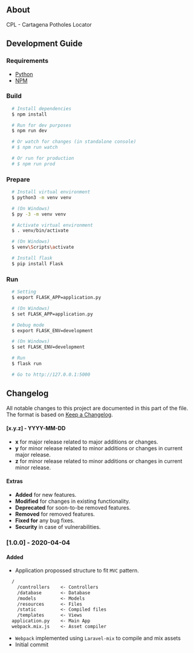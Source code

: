## About
CPL - Cartagena Potholes Locator

## Development Guide
### Requirements
- [Python](https://www.python.org/)
- [NPM](https://www.npmjs.com/)

### Build
```sh
  # Install dependencies
  $ npm install

  # Run for dev purposes
  $ npm run dev

  # Or watch for changes (in standalone console)
  # $ npm run watch

  # Or run for production
  # $ npm run prod
```

### Prepare
```sh
  # Install virtual environment
  $ python3 -m venv venv

  # (On Windows)
  $ py -3 -m venv venv

  # Activate virtual environment
  $ . venv/bin/activate

  # (On Windows)
  $ venv\Scripts\activate

  # Install flask
  $ pip install Flask
```

### Run
```sh
  # Setting
  $ export FLASK_APP=application.py

  # (On Windows)
  $ set FLASK_APP=application.py

  # Debug mode
  $ export FLASK_ENV=development

  # (On Windows)
  $ set FLASK_ENV=development

  # Run
  $ flask run

  # Go to http://127.0.0.1:5000
```

## Changelog
All notable changes to this project are documented in this part of the file. The format is based on [Keep a Changelog](http://keepachangelog.com/).

#### [x.y.z] - YYYY-MM-DD
- **x** for major release related to major additions or changes.
- **y** for minor release related to minor additions or changes in current major release.
- **z** for minor release related to minor additions or changes in current minor release.

#### Extras
- **Added** for new features.
- **Modified** for changes in existing functionality.
- **Deprecated** for soon-to-be removed features.
- **Removed** for removed features.
- **Fixed for** any bug fixes.
- **Security** in case of vulnerabilities.

### [1.0.0] - 2020-04-04
#### Added
- Application propossed structure to fit `MVC` pattern.
```txt
  /
    /controllers    <- Controllers
    /database       <- Database
    /models         <- Models
    /resources      <- Files
    /static         <- Compiled files
    /templates      <- Views
  application.py    <- Main App
  webpack.mix.js    <- Asset compiler
```
- `Webpack` implemented using `Laravel-mix` to compile and mix assets
- Initial commit
